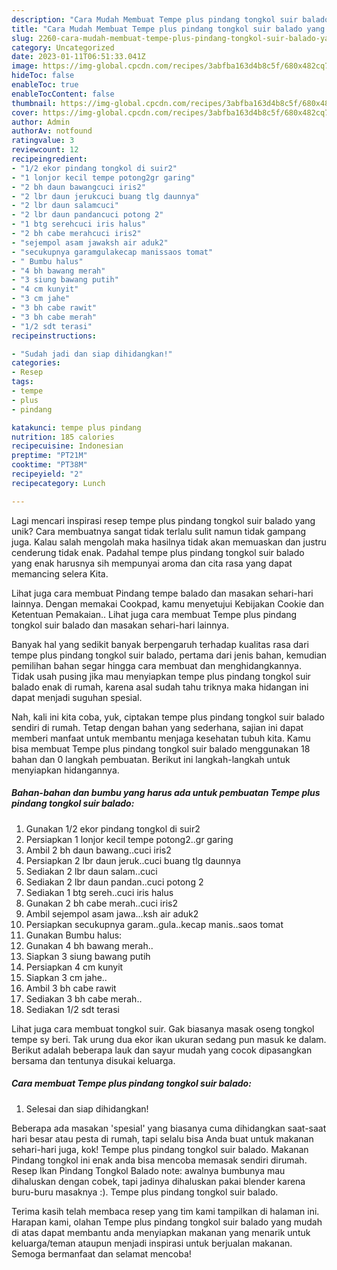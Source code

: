 ```yaml
---
description: "Cara Mudah Membuat Tempe plus pindang tongkol suir balado yang Lezat"
title: "Cara Mudah Membuat Tempe plus pindang tongkol suir balado yang Lezat"
slug: 2260-cara-mudah-membuat-tempe-plus-pindang-tongkol-suir-balado-yang-lezat
category: Uncategorized
date: 2023-01-11T06:51:33.041Z
image: https://img-global.cpcdn.com/recipes/3abfba163d4b8c5f/680x482cq70/tempe-plus-pindang-tongkol-suir-balado-foto-resep-utama.jpg
hideToc: false
enableToc: true
enableTocContent: false
thumbnail: https://img-global.cpcdn.com/recipes/3abfba163d4b8c5f/680x482cq70/tempe-plus-pindang-tongkol-suir-balado-foto-resep-utama.jpg
cover: https://img-global.cpcdn.com/recipes/3abfba163d4b8c5f/680x482cq70/tempe-plus-pindang-tongkol-suir-balado-foto-resep-utama.jpg
author: Admin
authorAv: notfound
ratingvalue: 3
reviewcount: 12
recipeingredient:
- "1/2 ekor pindang tongkol di suir2"
- "1 lonjor kecil tempe potong2gr garing"
- "2 bh daun bawangcuci iris2"
- "2 lbr daun jerukcuci buang tlg daunnya"
- "2 lbr daun salamcuci"
- "2 lbr daun pandancuci potong 2"
- "1 btg serehcuci iris halus"
- "2 bh cabe merahcuci iris2"
- "sejempol asam jawaksh air aduk2"
- "secukupnya garamgulakecap manissaos tomat"
- " Bumbu halus"
- "4 bh bawang merah"
- "3 siung bawang putih"
- "4 cm kunyit"
- "3 cm jahe"
- "3 bh cabe rawit"
- "3 bh cabe merah"
- "1/2 sdt terasi"
recipeinstructions:

- "Sudah jadi dan siap dihidangkan!"
categories:
- Resep
tags:
- tempe
- plus
- pindang

katakunci: tempe plus pindang 
nutrition: 185 calories
recipecuisine: Indonesian
preptime: "PT21M"
cooktime: "PT38M"
recipeyield: "2"
recipecategory: Lunch

---
```





Lagi mencari inspirasi resep tempe plus pindang tongkol suir balado yang unik? Cara membuatnya sangat tidak terlalu sulit namun tidak gampang juga. Kalau salah mengolah maka hasilnya tidak akan memuaskan dan justru cenderung tidak enak. Padahal tempe plus pindang tongkol suir balado yang enak harusnya sih mempunyai aroma dan cita rasa yang dapat memancing selera Kita.





Lihat juga cara membuat Pindang tempe balado dan masakan sehari-hari lainnya. Dengan memakai Cookpad, kamu menyetujui Kebijakan Cookie dan Ketentuan Pemakaian.. Lihat juga cara membuat Tempe plus pindang tongkol suir balado dan masakan sehari-hari lainnya.

Banyak hal yang sedikit banyak berpengaruh terhadap kualitas rasa dari tempe plus pindang tongkol suir balado, pertama dari jenis bahan, kemudian pemilihan bahan segar hingga cara membuat dan menghidangkannya. Tidak usah pusing jika mau menyiapkan tempe plus pindang tongkol suir balado enak di rumah, karena asal sudah tahu triknya maka hidangan ini dapat menjadi suguhan spesial.






Nah, kali ini kita coba, yuk, ciptakan tempe plus pindang tongkol suir balado sendiri di rumah. Tetap dengan bahan yang sederhana, sajian ini dapat memberi manfaat untuk membantu menjaga kesehatan tubuh kita. Kamu bisa membuat Tempe plus pindang tongkol suir balado menggunakan 18 bahan dan 0 langkah pembuatan. Berikut ini langkah-langkah untuk menyiapkan hidangannya.

<!--inarticleads1-->

##### Bahan-bahan dan bumbu yang harus ada untuk pembuatan Tempe plus pindang tongkol suir balado:

1. Gunakan 1/2 ekor pindang tongkol di suir2
1. Persiapkan 1 lonjor kecil tempe potong2..gr garing
1. Ambil 2 bh daun bawang..cuci iris2
1. Persiapkan 2 lbr daun jeruk..cuci buang tlg daunnya
1. Sediakan 2 lbr daun salam..cuci
1. Sediakan 2 lbr daun pandan..cuci potong 2
1. Sediakan 1 btg sereh..cuci iris halus
1. Gunakan 2 bh cabe merah..cuci iris2
1. Ambil sejempol asam jawa...ksh air aduk2
1. Persiapkan secukupnya garam..gula..kecap manis..saos tomat
1. Gunakan  Bumbu halus:
1. Gunakan 4 bh bawang merah..
1. Siapkan 3 siung bawang putih
1. Persiapkan 4 cm kunyit
1. Siapkan 3 cm jahe..
1. Ambil 3 bh cabe rawit
1. Sediakan 3 bh cabe merah..
1. Sediakan 1/2 sdt terasi


Lihat juga cara membuat tongkol suir. Gak biasanya masak oseng tongkol tempe sy beri. Tak urung dua ekor ikan ukuran sedang pun masuk ke dalam. Berikut adalah beberapa lauk dan sayur mudah yang cocok dipasangkan bersama dan tentunya disukai keluarga. 

<!--inarticleads2-->

##### Cara membuat Tempe plus pindang tongkol suir balado:


1. Selesai dan siap dihidangkan!

Beberapa ada masakan &#39;spesial&#39; yang biasanya cuma dihidangkan saat-saat hari besar atau pesta di rumah, tapi selalu bisa Anda buat untuk makanan sehari-hari juga, kok! Tempe plus pindang tongkol suir balado. Makanan Pindang tongkol ini enak anda bisa mencoba memasak sendiri dirumah. Resep Ikan Pindang Tongkol Balado note: awalnya bumbunya mau dihaluskan dengan cobek, tapi jadinya dihaluskan pakai blender karena buru-buru masaknya :). Tempe plus pindang tongkol suir balado. 

Terima kasih telah membaca resep yang tim kami tampilkan di halaman ini. Harapan kami, olahan Tempe plus pindang tongkol suir balado yang mudah di atas dapat membantu anda menyiapkan makanan yang menarik untuk keluarga/teman ataupun menjadi inspirasi untuk berjualan makanan. Semoga bermanfaat dan selamat mencoba!
